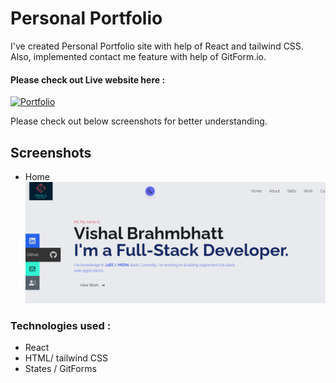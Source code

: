 
# Personal Portfolio

I've created Personal Portfolio site with help of React and tailwind CSS. Also, implemented contact me feature with help of GitForm.io.
#### Please check out Live website here : 
[![Portfolio](https://img.shields.io/badge/PortFolio-000?style=for-the-badge&logo=ko-fi&logoColor=white)](https://vishalbrahmbhatt.netlify.app/) 
 
Please check out below screenshots for better understanding.

## Screenshots

- Home
![Home](img/home.png)





### Technologies used :

 - React
 - HTML/ tailwind CSS
 - States / GitForms
 
